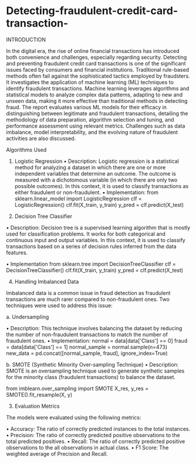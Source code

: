 # Detecting-fraudulent-credit-card-transaction-
INTRODUCTION

In the digital era, the rise of online financial transactions has introduced both convenience and challenges, especially regarding security. Detecting and preventing fraudulent credit card transactions is one of the significant issues faced by consumers and financial institutions. Traditional rule-based methods often fail against the sophisticated tactics employed by fraudsters.
It investigates the application of machine learning (ML) techniques to identify fraudulent transactions. Machine learning leverages algorithms and statistical models to analyze complex data patterns, adapting to new and unseen data, making it more effective than traditional methods in detecting fraud. The report evaluates various ML models for their efficacy in distinguishing between legitimate and fraudulent transactions, detailing the methodology of data preparation, algorithm selection and tuning, and performance assessment using relevant metrics. Challenges such as data imbalance, model interpretability, and the evolving nature of fraudulent activities are also discussed.

Algorithms Used
1. Logistic Regression
•	Description: Logistic regression is a statistical method for analyzing a dataset in which there are one or more independent variables that determine an outcome. The outcome is measured with a dichotomous variable (in which there are only two possible outcomes). In this context, it is used to classify transactions as either fraudulent or non-fraudulent.
•	Implementation:
from sklearn.linear_model import LogisticRegression
clf = LogisticRegression()
clf.fit(X_train, y_train)
y_pred = clf.predict(X_test)

2. Decision Tree Classifier
   
•	Description: Decision tree is a supervised learning algorithm that is mostly used for classification problems. It works for both categorical and continuous input and output variables. In this context, it is used to classify transactions based on a series of decision rules inferred from the data features.

•	Implementation
from sklearn.tree import DecisionTreeClassifier
clf = DecisionTreeClassifier()
clf.fit(X_train, y_train)
y_pred = clf.predict(X_test)

4. Handling Imbalanced Data
   
Imbalanced data is a common issue in fraud detection as fraudulent transactions are much rarer compared to non-fraudulent ones. Two techniques were used to address this issue:

a. Undersampling

•	Description: This technique involves balancing the dataset by reducing the number of non-fraudulent transactions to match the number of fraudulent ones.
•	Implementation:
normal = data[data['Class'] == 0]
fraud = data[data['Class'] == 1]
normal_sample = normal.sample(n=473)
new_data = pd.concat([normal_sample, fraud], ignore_index=True)

b. SMOTE (Synthetic Minority Over-sampling Technique)
•	Description: SMOTE is an oversampling technique used to generate synthetic samples for the minority class (fraudulent transactions) to balance the dataset.

from imblearn.over_sampling import SMOTE
X_res, y_res = SMOTE().fit_resample(X, y)

3. Evaluation Metrics
   
The models were evaluated using the following metrics:

•	Accuracy: The ratio of correctly predicted instances to the total instances.
•	Precision: The ratio of correctly predicted positive observations to the total predicted positives.
•	Recall: The ratio of correctly predicted positive observations to the all observations in actual class.
•	F1 Score: The weighted average of Precision and Recall.


